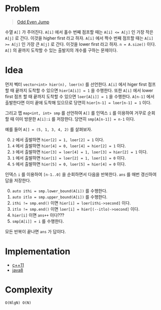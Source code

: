 # Problem

> [Odd Even Jump](https://leetcode.com/problems/odd-even-jump/)

수열 `A[]` 가 주어진다. `A[i]` 에서 홀수 번째 점프할 때는 `A[i] <=
A[j]` 인 가장 작은 `A[j]` 로 간다. 이것을 higher first 라고
하자. `A[i]` 에서 짝수 번째 점프할 때는 `A[i] >= A[j]` 인 가장 큰
`A[j]` 로 간다. 이것을 lower first 라고 하자. `n = A.size()` 이다.
`A[]` 의 끝까지 도착할 수 있는 출발지의 개수를 구하는 문제이다.

# Idea

먼저 벡터 `vector<int> hier(n), loer(n)` 를 선언한다.  `A[i]` 에서
higer first 점프 할 때 끝까지 도착할 수 있으면 `hier[A[i]] = 1` 을
수행한다. 또한 `A[i]` 에서 lower first 점프 할 때 끝까지 도착할 수
있으면 `loer[A[i]] = 1` 을 수행한다. `A[n-1]` 에서 출발한다면 이미
끝에 도착해 있으므로 당연히 `hier[n-1] = loer[n-1] = 1` 이다.

그리고 맵 `map<int, int> smp` 를 선언하여 `A[]` 를 인덱스 `i` 를
이용하여 거꾸로 순회할 때 이미 방문한 `A[i]:i` 를 저장한다. 당연히
`smp[A[n-1]] = n-1` 이다.

예를 들어 `A[] = (5, 1, 3, 4, 2)` 를 살펴보자.

0. `2` 에서 출발하면 `hier[2] = 1, loer[2] = 1` 이다.
1. `4` 에서 출발하면 `hier[4] = 0, loer[4] = hier[2] = 1` 이다.
2. `3` 에서 출발하면 `hier[3] = loer[4] = 1, loer[3] = hier[2] = 1` 이다.
3. `1` 에서 출발하면 `hier[1] = loer[2] = 1, loer[1] = 0` 이다.
4. `5` 에서 출발하면 `hier[5] = 0, loer[5] = hier[4] = 0` 이다.

인덱스 `i` 를 이용하여 `[n-1..0]` 을 순회하면서 다음을 반복한다. `ans`
를 매번 갱신하여 답을 저장한다.

0. `auto ithi = smp.lower_bound(A[i])` 를 수행한다. 
1. `auto itlo = smp.upper_bound(A[i])` 를 수행한다.
2. `ithi != smp.end()` 이면 `hier[i] = loer[ithi->second]` 이다.
3. `itlo != smp.end()` 이면 `loer[i] = hier[(--itlo)->second]` 이다.
4. `hier[i]` 이면 `ans++` 이다???
5. `smp[A[i]] = i` 를 수행한다.

모든 반복이 끝나면 `ans` 가 답이다.

# Implementation

* [c++11](a.cpp)
* [java8](Solution.java)

# Complexity

```
O(NlgN) O(N)
```
